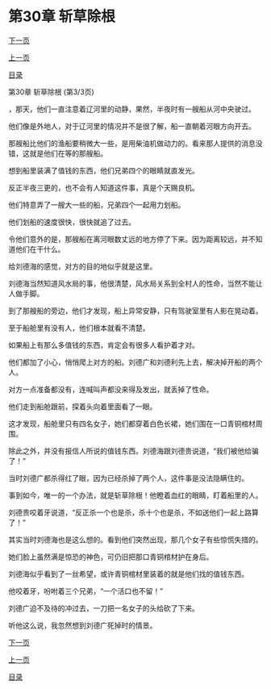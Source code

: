 <h1>第30章   斩草除根</h1>
            <div><p><a href="./90_%E7%AC%AC31%E7%AB%A0_%E9%BB%91%E6%B0%B4%E8%9B%AD.md">下一页</a></p><p><a href="./88_%E7%AC%AC30%E7%AB%A0_%E6%96%A9%E8%8D%89%E9%99%A4%E6%A0%B9.md">上一页</a></p><p><a href="../">目录</a></p></div>
            <div><p>第30章   斩草除根 (第3/3页)</p><p>，那天，他们一直注意着辽河里的动静，果然，半夜时有一艘船从河中央驶过。</p><p>他们像是外地人，对于辽河里的情况并不是很了解，船一直朝着河眼方向开去。</p><p>那艘船比他们的渔船要稍微大一些，是用柴油机做动力的。看来那人提供的消息没错，这就是他们在等的那艘船。</p><p>想到船里装满了值钱的东西，他们兄弟四个的眼睛就直发光。</p><p>反正半夜三更的，也不会有人知道这件事，真是个天赐良机。</p><p>他们特意弄了一艘大一些的船，兄弟四个一起用力划船。</p><p>他们划船的速度很快，很快就追了过去。</p><p>令他们意外的是，那艘船在离河眼数丈远的地方停了下来。因为距离较远，并不知道他们在干什么。</p><p>给刘德海的感觉，对方的目的地似乎就是这里。</p><p>刘德海当然知道风水局的事，他很清楚，风水局关系到全村人的性命，当然不能让人做手脚。</p><p>到了那艘船的旁边，他们才发现，船上异常安静，只有驾驶室里有人影在晃动着。</p><p>至于船舱里有没有人，他们根本就看不清楚。</p><p>如果船上有那么多值钱的东西，肯定会有很多人看护着才对。</p><p>他们都加了小心，悄悄爬上对方的船。刘德广和刘德利先上去，解决掉开船的两个人。</p><p>对方一点准备都没有，连喊叫声都没来得及发出，就丢掉了性命。</p><p>他们走到船舱跟前，探着头向着里面看了一眼。</p><p>这才发现，船舱里只有四名女子，她们都穿着白色长裙，她们围在一口青铜棺材周围。</p><p>除此之外，并没有报信人所说的值钱东西。刘德海跟刘德贵说道，“我们被他给骗了！”</p><p>当时刘德广都杀得红了眼，因为已经杀掉了两个人，这件事是没法隐瞒住的。</p><p>事到如今，唯一的一个办法，就是斩草除根！他瞪着血红的眼睛，盯着船里的人。</p><p>刘德贵咬着牙说道，“反正杀一个也是杀，杀十个也是杀，不如送他们一起上路算了！”</p><p>其实当时刘德海也是这么想的。看到他们突然出现，那几个女子有些惊慌失措的。</p><p>她们脸上虽然满是惊恐的神色，可仍旧把那口青铜棺材护在身后。</p><p>刘德海似乎看到了一丝希望，或许青铜棺材里装着的就是他们找的值钱东西。</p><p>他咬着牙，吩咐着三个兄弟，“一个活口也不留！”</p><p>刘德广迫不及待的冲过去，一刀把一名女子的头给砍了下来。</p><p>听他这么说，我忽然想到刘德广死掉时的情景。</p></div>
            <div><p><a href="./90_%E7%AC%AC31%E7%AB%A0_%E9%BB%91%E6%B0%B4%E8%9B%AD.md">下一页</a></p><p><a href="./88_%E7%AC%AC30%E7%AB%A0_%E6%96%A9%E8%8D%89%E9%99%A4%E6%A0%B9.md">上一页</a></p><p><a href="../">目录</a></p></div>